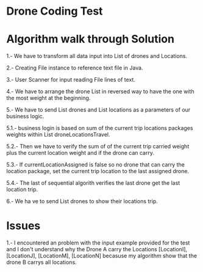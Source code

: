 # Drone Coding Test

# Algorithm walk through Solution 
1.- We have to transform all data input into List of drones and Locations.

2.- Creating File instance to reference text file in Java.

3.- User Scanner for input reading File lines of text.

4.- We have to arrange the drone List in reversed way to have the one with the most weight at the beginning.

5.- We have to send List drones and List locations as a parameters of our business logic.

  5.1.- business login is based on sum of the current trip locations packages weights within List droneLocationsTravel.
  
  5.2.- Then we have to verify the sum of of the current trip carried weight plus the current location weight and if the drone can carry.
  
  5.3.- If currentLocationAssigned is false so no drone that can carry the location package, set the current trip location to the last assigned drone.
  
  5.4.- The last of sequential algorith verifies the last drone get the last location trip.
  
6.- We ha ve to send List drones to show their locations trip.


# Issues
1.- I encountered an problem with the input example provided for the test and I don't understand why the Drone A carry the Locations 
[LocationI], [LocationJ], [LocationM], [LocationN] becasuse my algorithm show that the drone B carrys all locations.

